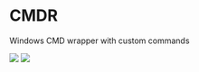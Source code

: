 # CMDR
Windows CMD wrapper with custom commands

![](https://img.shields.io/gemnasium/mathiasbynens/he.svg) ![](https://img.shields.io/npm/l/express.svg)
